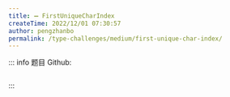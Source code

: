 ```yaml
---
title: ➖ FirstUniqueCharIndex
createTime: 2022/12/01 07:30:57
author: pengzhanbo
permalink: /type-challenges/medium/first-unique-char-index/
---
```


::: info 题目
Github: []()

```ts

```

:::
